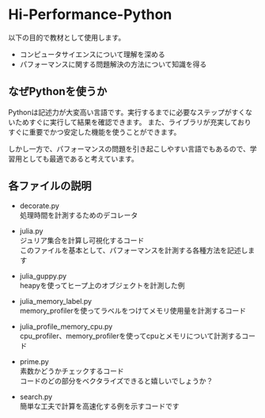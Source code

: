 # Hi-Performance-Python

以下の目的で教材として使用します。

- コンピュータサイエンスについて理解を深める
- パフォーマンスに関する問題解決の方法について知識を得る

## なぜPythonを使うか

Pythonは記述力が大変高い言語です。実行するまでに必要なステップがすくないためすぐに実行して結果を確認できます。
また、ライブラリが充実しておりすぐに重要でかつ安定した機能を使うことができます。

しかし一方で、パフォーマンスの問題を引き起こしやすい言語でもあるので、学習用としても最適であると考えています。


## 各ファイルの説明

- decorate.py  
処理時間を計測するためのデコレータ

- julia.py  
ジュリア集合を計算し可視化するコード  
このファイルを基本として、パフォーマンスを計測する各種方法を記述します

- julia_guppy.py  
heapyを使ってヒープ上のオブジェクトを計測した例  

- julia_memory_label.py  
memory_profilerを使ってラベルをつけてメモリ使用量を計測するコード

- julia_profile_memory_cpu.py  
cpu_profiler、memory_profilerを使ってcpuとメモリについて計測するコード

- prime.py  
素数かどうかチェックするコード  
コードのどの部分をベクタライズできると嬉しいでしょうか？

- search.py  
簡単な工夫で計算を高速化する例を示すコードです
